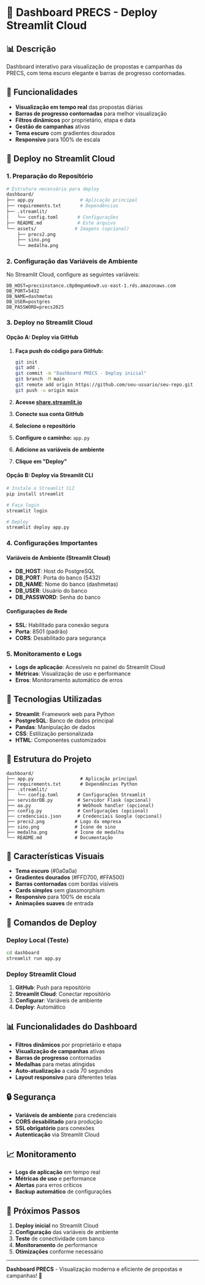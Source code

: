 # 🚀 Dashboard PRECS - Deploy Streamlit Cloud

## 📊 Descrição
Dashboard interativo para visualização de propostas e campanhas da PRECS, com tema escuro elegante e barras de progresso contornadas.

## 🎯 Funcionalidades
- **Visualização em tempo real** das propostas diárias
- **Barras de progresso contornadas** para melhor visualização
- **Filtros dinâmicos** por proprietário, etapa e data
- **Gestão de campanhas** ativas
- **Tema escuro** com gradientes dourados
- **Responsivo** para 100% de escala

## 🚀 Deploy no Streamlit Cloud

### 1. Preparação do Repositório
```bash
# Estrutura necessária para deploy
dashboard/
├── app.py                 # Aplicação principal
├── requirements.txt       # Dependências
├── .streamlit/
│   └── config.toml       # Configurações
├── README.md             # Este arquivo
└── assets/              # Imagens (opcional)
    ├── precs2.png
    ├── sino.png
    └── medalha.png
```

### 2. Configuração das Variáveis de Ambiente
No Streamlit Cloud, configure as seguintes variáveis:

```env
DB_HOST=precsinstance.c8p0mgum6ow9.us-east-1.rds.amazonaws.com
DB_PORT=5432
DB_NAME=dashmetas
DB_USER=postgres
DB_PASSWORD=precs2025
```

### 3. Deploy no Streamlit Cloud

#### Opção A: Deploy via GitHub
1. **Faça push do código para GitHub:**
   ```bash
   git init
   git add .
   git commit -m "Dashboard PRECS - Deploy inicial"
   git branch -M main
   git remote add origin https://github.com/seu-usuario/seu-repo.git
   git push -u origin main
   ```

2. **Acesse [share.streamlit.io](https://share.streamlit.io)**
3. **Conecte sua conta GitHub**
4. **Selecione o repositório**
5. **Configure o caminho:** `app.py`
6. **Adicione as variáveis de ambiente**
7. **Clique em "Deploy"**

#### Opção B: Deploy via Streamlit CLI
```bash
# Instale o Streamlit CLI
pip install streamlit

# Faça login
streamlit login

# Deploy
streamlit deploy app.py
```

### 4. Configurações Importantes

#### Variáveis de Ambiente (Streamlit Cloud)
- **DB_HOST**: Host do PostgreSQL
- **DB_PORT**: Porta do banco (5432)
- **DB_NAME**: Nome do banco (dashmetas)
- **DB_USER**: Usuário do banco
- **DB_PASSWORD**: Senha do banco

#### Configurações de Rede
- **SSL**: Habilitado para conexão segura
- **Porta**: 8501 (padrão)
- **CORS**: Desabilitado para segurança

### 5. Monitoramento e Logs
- **Logs de aplicação**: Acessíveis no painel do Streamlit Cloud
- **Métricas**: Visualização de uso e performance
- **Erros**: Monitoramento automático de erros

## 🔧 Tecnologias Utilizadas
- **Streamlit**: Framework web para Python
- **PostgreSQL**: Banco de dados principal
- **Pandas**: Manipulação de dados
- **CSS**: Estilização personalizada
- **HTML**: Componentes customizados

## 📁 Estrutura do Projeto
```
dashboard/
├── app.py                 # Aplicação principal
├── requirements.txt       # Dependências Python
├── .streamlit/
│   └── config.toml       # Configurações Streamlit
├── servidorDB.py         # Servidor Flask (opcional)
├── aa.py                 # Webhook handler (opcional)
├── config.py             # Configurações (opcional)
├── credenciais.json      # Credenciais Google (opcional)
├── precs2.png           # Logo da empresa
├── sino.png             # Ícone de sino
├── medalha.png          # Ícone de medalha
└── README.md            # Documentação
```

## 🎨 Características Visuais
- **Tema escuro** (#0a0a0a)
- **Gradientes dourados** (#FFD700, #FFA500)
- **Barras contornadas** com bordas visíveis
- **Cards simples** sem glassmorphism
- **Responsivo** para 100% de escala
- **Animações suaves** de entrada

## 🚀 Comandos de Deploy

### Deploy Local (Teste)
```bash
cd dashboard
streamlit run app.py
```

### Deploy Streamlit Cloud
1. **GitHub**: Push para repositório
2. **Streamlit Cloud**: Conectar repositório
3. **Configurar**: Variáveis de ambiente
4. **Deploy**: Automático

## 📊 Funcionalidades do Dashboard
- **Filtros dinâmicos** por proprietário e etapa
- **Visualização de campanhas** ativas
- **Barras de progresso** contornadas
- **Medalhas** para metas atingidas
- **Auto-atualização** a cada 70 segundos
- **Layout responsivo** para diferentes telas

## 🔒 Segurança
- **Variáveis de ambiente** para credenciais
- **CORS desabilitado** para produção
- **SSL obrigatório** para conexões
- **Autenticação** via Streamlit Cloud

## 📈 Monitoramento
- **Logs de aplicação** em tempo real
- **Métricas de uso** e performance
- **Alertas** para erros críticos
- **Backup automático** de configurações

## 🎯 Próximos Passos
1. **Deploy inicial** no Streamlit Cloud
2. **Configuração** das variáveis de ambiente
3. **Teste** de conectividade com banco
4. **Monitoramento** de performance
5. **Otimizações** conforme necessário

---

**Dashboard PRECS** - Visualização moderna e eficiente de propostas e campanhas! 🚀 